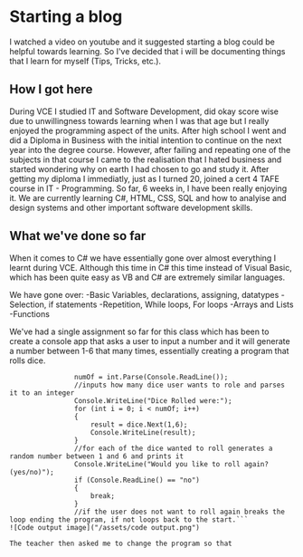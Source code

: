 # Starting a blog

I watched a video on youtube and it suggested starting a blog could be helpful towards learning. So I've decided that i will be documenting things that I learn for myself (Tips, Tricks, etc.).

## How I got here

During VCE I studied IT and Software Development, did okay score wise due to unwillingness towards learning when I was that age but I really enjoyed the programming aspect of the units. After high school I went and did a Diploma in Business with the initial intention to continue on the next year into the degree course. However, after failing and repeating one of the subjects in that course I came to the realisation that I hated business and started wondering why on earth I had chosen to go and study it. After getting my diploma I immediatly, just as I turned 20, joined a cert 4 TAFE course in IT - Programming. So far, 6 weeks in, I have been really enjoying it. We are currently learning C#, HTML, CSS, SQL and how to analyise and design systems and other important software development skills.

## What we've done so far

When it comes to C# we have essentially gone over almost everything I learnt during VCE. Although this time in C# this time instead of Visual Basic, which has been quite easy as VB and C# are extremely similar languages.

We have gone over:
-Basic Variables, declarations, assigning, datatypes
-Selection, if statements
-Repetition, While loops, For loops
-Arrays and Lists
-Functions

We've had a single assignment so far for this class which has been to create a console app that asks a user to input a number and it will generate a number between 1-6 that many times, essentially creating a program that rolls dice.

```Console.WriteLine("How many Dice would you like to roll?");
                numOf = int.Parse(Console.ReadLine());
                //inputs how many dice user wants to role and parses it to an integer
                Console.WriteLine("Dice Rolled were:");
                for (int i = 0; i < numOf; i++)
                {
                    result = dice.Next(1,6);
                    Console.WriteLine(result);
                }
                //for each of the dice wanted to roll generates a random number between 1 and 6 and prints it
                Console.WriteLine("Would you like to roll again? (yes/no)");
                if (Console.ReadLine() == "no")
                {
                    break;
                }
                //if the user does not want to roll again breaks the loop ending the program, if not loops back to the start.```
![Code output image]("/assets/code output.png")

The teacher then asked me to change the program so that 